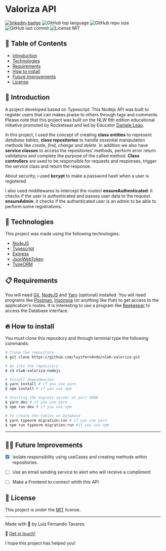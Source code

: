 # Valoriza API

[![linkedin-badge][linkedin-shield]][link-linkedin] ![GitHub top language](https://img.shields.io/github/languages/top/luyzfern4ndo/nlw6-valoriza)
![GitHub repo size](https://img.shields.io/github/repo-size/luyzfern4ndo/nlw6-valoriza) ![GitHub last commit](https://img.shields.io/github/last-commit/luyzfern4ndo/nlw6-valoriza) ![License MIT](https://img.shields.io/badge/license-MIT-green)

[linkedin-shield]: https://img.shields.io/badge/-Luiz%20Fernando%20Tavares-8257E5?logo=linkedin
[link-linkedin]: https://www.linkedin.com/in/luiz-fernando-tavares-141311187/

## :pushpin: Table of Contents

- [Introduction](#book-introduction)
- [Technologies](#rocket-technologies)
- [Requirements](#clipboard-requirements)
- [How to install](#fire-how-to-install)
- [Future Improvements](#man_astronaut-future-improvements)
- [License](#closed_book-license)

## :book: Introduction

A project developed based on Typescript. This Nodejs API was built to register users that can makes praise to others through tags and comments.
Please note that this project was built on the NLW 6th edition educational initiative promoted by Rocketseat and led by Educator [Daniele Leão](https://github.com/danileao).

In this project, I used the concept of creating **class entities** to represent _database tables_, **class repositories** to handle essential manipulation methods like _create, find, change and delete_. In addition we also have **service classes** to access the repositories' methods, perform error return validations and complete the purpose of the called method. **Class controllers** are used to be responsible for requests and responses, trigger the service class and return the response.

About security, i used **bcrypt** to make a password hash when a user is registered.

I also used middlewares to intercept the routes! **ensureAuthenticated**: it checks if the user is authenticated and passes user data to the request. **ensureAdmin**: it checks if the authenticated user is an admin to be able to perform some registrations. 
## :rocket: Technologies

This project was made using the following technologies:

- [NodeJS](https://nodejs.org/en/)
- [Typescript](https://github.com/microsoft/TypeScript)
- [Express](https://expressjs.com/)
- [JsonWebToken](https://jwt.io/)
- [TypeORM](https://typeorm.io/#/)

## :clipboard: Requirements

You will need [Git](https://git-scm.com/), [NodeJS](https://nodejs.org/) and [Yarn](https://yarnpkg.com/) (optional) installed. You will need programs like [Postman](https://www.postman.com/), [Insomnia](https://insomnia.rest/download) (or anything like that) to get access to the application's routes. It is interesting to use a program like [Beekeeper](https://www.beekeeperstudio.io/) to access the Database interface.

## :fire: How to install

You must clone this repository and through terminal type the following commands:

```bash
# Clone the repository
$ git clone https://github.com/luyzfern4ndo/nlw6-valoriza.git

# Go into the repository
$ cd nlw6-valoriza-nodejs

# Install dependencies
$ yarn install # if you use yarn
$ npm install # if you use npm

# Starting the express server on port 3000
$ yarn dev # if you use yarn
$ npm run dev # if you use npm

# To create the tables on Database
$ yarn typeorm migration:run # if you use yarn
$ npm run typeorm migration:run #if you use npm
```

---

## :man_astronaut: Future Improvements

- [x] Isolate responsibility using useCases and creating methods within repositories.

- [ ] Use an email sending service to alert who will receive a compliment

- [ ] Make a Frontend to connect whith this API


## :closed_book: License

This project is under the [MIT](https://github.com/luyzfern4ndo/nlw6-valoriza/blob/master/LICENSE) license.

---

Made with :purple_heart: by Luiz Fernando Tavares.

:wave: [Get in touch!](https://www.linkedin.com/in/luiz-fernando-tavares-141311187/)

I hope this project has helped you!

